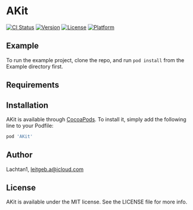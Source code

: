 # AKit

[![CI Status](https://img.shields.io/travis/Lachtan1/AKit.svg?style=flat)](https://travis-ci.org/Lachtan1/AKit)
[![Version](https://img.shields.io/cocoapods/v/AKit.svg?style=flat)](https://cocoapods.org/pods/AKit)
[![License](https://img.shields.io/cocoapods/l/AKit.svg?style=flat)](https://cocoapods.org/pods/AKit)
[![Platform](https://img.shields.io/cocoapods/p/AKit.svg?style=flat)](https://cocoapods.org/pods/AKit)

## Example

To run the example project, clone the repo, and run `pod install` from the Example directory first.

## Requirements

## Installation

AKit is available through [CocoaPods](https://cocoapods.org). To install
it, simply add the following line to your Podfile:

```ruby
pod 'AKit'
```

## Author

Lachtan1, leitgeb.a@icloud.com

## License

AKit is available under the MIT license. See the LICENSE file for more info.
